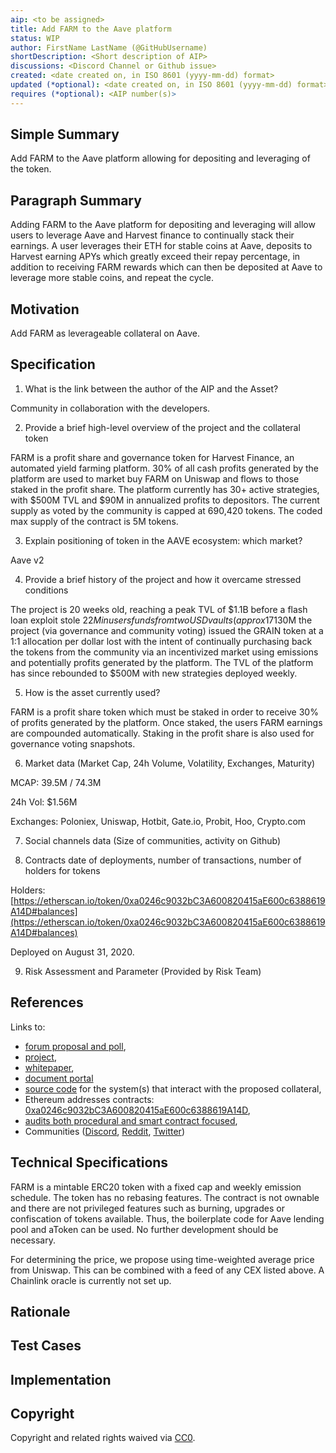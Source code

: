 ```yaml
---
aip: <to be assigned>
title: Add FARM to the Aave platform
status: WIP
author: FirstName LastName (@GitHubUsername)
shortDescription: <Short description of AIP>
discussions: <Discord Channel or Github issue>
created: <date created on, in ISO 8601 (yyyy-mm-dd) format>
updated (*optional): <date created on, in ISO 8601 (yyyy-mm-dd) format> or N/A
requires (*optional): <AIP number(s)>
---
```


## Simple Summary

Add FARM to the Aave platform allowing for depositing and leveraging of the token.

## Paragraph Summary

Adding FARM to the Aave platform for depositing and leveraging will allow users to leverage Aave and Harvest finance to continually stack their earnings. A user leverages their ETH for stable coins at Aave, deposits to Harvest earning APYs which greatly exceed their repay percentage, in addition to receiving FARM rewards which can then be deposited at Aave to leverage more stable coins, and repeat the cycle.

## Motivation

Add FARM as leverageable collateral on Aave.

## Specification

1. What is the link between the author of the AIP and the Asset?

Community in collaboration with the developers.

2. Provide a brief high-level overview of the project and the collateral token

FARM is a profit share and governance token for Harvest Finance, an automated yield farming platform. 30% of all cash profits generated by the platform are used to market buy FARM on Uniswap and flows to those staked in the profit share. The platform currently has 30+ active strategies, with $500M TVL and $90M in annualized profits to depositors. The current supply as voted by the community is capped at 690,420 tokens. The coded max supply of the contract is 5M tokens.

3. Explain positioning of token in the AAVE ecosystem: which market? 

Aave v2

4. Provide a brief history of the project and how it overcame stressed conditions

The project is 20 weeks old, reaching a peak TVL of $1.1B before a flash loan exploit stole $22M in users funds from two USD vaults (approx 17% loss per impacted user). Post exploit and a TVL low of ~$130M the project (via governance and community voting) issued the GRAIN token at a 1:1 allocation per dollar lost with the intent of continually purchasing back the tokens from the community via an incentivized market using emissions and potentially profits generated by the platform. The TVL of the platform has since rebounded to $500M with new strategies deployed weekly.

5. How is the asset currently used? 

FARM is a profit share token which must be staked in order to receive 30% of profits generated by the platform. Once staked, the users FARM earnings are compounded automatically. Staking in the profit share is also used for governance voting snapshots. 

6. Market data (Market Cap, 24h Volume, Volatility, Exchanges, Maturity)

MCAP: 39.5M / 74.3M

24h Vol: $1.56M

Exchanges: Poloniex, Uniswap, Hotbit, Gate.io, Probit, Hoo, Crypto.com 

7. Social channels data (Size of communities, activity on Github)

8. Contracts date of deployments, number of transactions, number of holders for tokens

Holders: [https://etherscan.io/token/0xa0246c9032bC3A600820415aE600c6388619A14D#balances](https://etherscan.io/token/0xa0246c9032bC3A600820415aE600c6388619A14D#balances)

Deployed on August 31, 2020.

9. Risk Assessment and Parameter (Provided by Risk Team)

## References
Links to:
- [forum proposal and poll](https://governance.aave.com/t/arc-add-support-for-farm-harvest-finance-as-collateral/1764),
- [project](http://Harvest.Finance),
- [whitepaper](https://medium.com/harvest-finance/the-harvest-finance-project-338c3e5806fc),
- [document portal](https://github.com/harvest-finance/harvest/tree/master)
- [source code](https://github.com/harvest-finance/harvest/tree/master) for the system(s) that interact with the proposed collateral,
- Ethereum addresses contracts: [0xa0246c9032bC3A600820415aE600c6388619A14D](https://etherscan.io/address/0xa0246c9032bC3A600820415aE600c6388619A14D#code),
- [audits both procedural and smart contract focused](https://github.com/harvest-finance/harvest/tree/master/audits),
- Communities ([Discord](https://discord.gg/UsyYGyhF), [Reddit](https://www.reddit.com/r/HarvestFinance/), [Twitter](https://twitter.com/harvest_finance))

## Technical Specifications

FARM is a mintable ERC20 token with a fixed cap and weekly emission schedule. The token has no rebasing features. The contract is not ownable and there are not privileged features such as burning, upgrades or confiscation of tokens available. Thus, the boilerplate code for Aave lending pool and aToken can be used. No further development should be necessary.
 
For determining the price, we propose using time-weighted average price from Uniswap. This can be combined with a feed of any CEX listed above. A Chainlink oracle is currently not set up.

## Rationale

## Test Cases

## Implementation

## Copyright

Copyright and related rights waived via [CC0](https://creativecommons.org/publicdomain/zero/1.0/).

